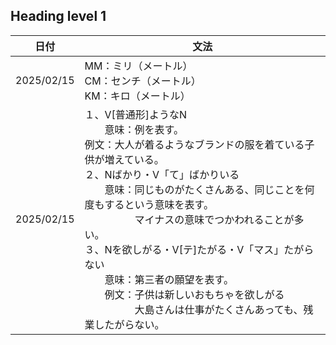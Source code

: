 ## Heading level 1

| 日付       | 文法                                                                                                                                                                                                                                                                                                                                                                                                                                                                                                    |
| ---------- | ------------------------------------------------------------------------------------------------------------------------------------------------------------------------------------------------------------------------------------------------------------------------------------------------------------------------------------------------------------------------------------------------------------------------------------------------------------------------------------------------------- |
| 2025/02/15 | MM：ミリ（メートル）<br />CM：センチ（メートル）<br />KM：キロ（メートル）                                                                                                                                                                                                                                                                                                                                                                                                                              |
| 2025/02/15 | １、V[普通形]ようなN<br />　　意味：例を表す。<br />例文：大人が着るようなブランドの服を着ている子供が増えている。<br />２、Nばかり・V「て」ばかりいる<br />　　意味：同じものがたくさんある、同じことを何度もするという意味を表す。<br />　　　　　マイナスの意味でつかわれることが多い。<br />３、Nを欲しがる・V[テ]たがる・V「マス」たがらない<br />　　意味：第三者の願望を表す。<br />　　例文：子供は新しいおもちゃを欲しがる<br />　　　　　大島さんは仕事がたくさんあっても、残業したがらない。 |


　　
　　
　　　　　
